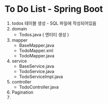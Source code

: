 # To Do List - Spring Boot
1. todos 테이블 생성 - SQL 파일에 작성되어있음
2. domain
    - Todos.java ( 엔터티 생성 )
3. mapper
    - BaseMapper.java
    - TodoMapper.xml
    - TodoMapper.java
4. service
    - BaseService.java
    - TodoService.java
    - TodoServiceImpl.java
5. controller
    - TodoController.java
6. Pagination
7.